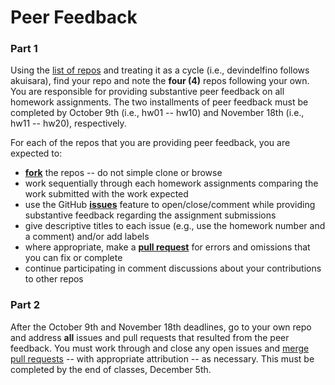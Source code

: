 # Peer Feedback

### Part 1

Using the [list of repos](https://github.com/WheatonWHALE/comp398/blob/master/student_repos.md) and treating it as a cycle (i.e., devindelfino follows akuisara), find your repo and note the **four (4)** repos following your own. You are responsible for providing substantive peer feedback on all homework assignments. The two installments of peer feedback must be completed by October 9th (i.e., hw01 -- hw10) and November 18th (i.e., hw11 -- hw20), respectively. 

For each of the repos that you are providing peer feedback, you are expected to:

* [**fork**](https://guides.github.com/activities/forking/) the repos -- do not simple clone or browse
* work sequentially through each homework assignments comparing the work submitted with the work expected
* use the GitHub [**issues**](https://guides.github.com/features/issues/) feature to open/close/comment while providing substantive feedback regarding the assignment submissions
* give descriptive titles to each issue (e.g., use the homework number and a comment) and/or add labels
* where appropriate, make a [**pull request**](https://help.github.com/articles/using-pull-requests) for errors and omissions that you can fix or complete
* continue participating in comment discussions about your contributions to other repos

### Part 2

After the October 9th and November 18th deadlines, go to your own repo and address **all** issues and pull requests that resulted from the peer feedback. You must work through and close any open issues and [merge pull requests](https://help.github.com/articles/merging-a-pull-request) -- with appropriate attribution -- as necessary. This must be completed by the end of classes, December 5th.